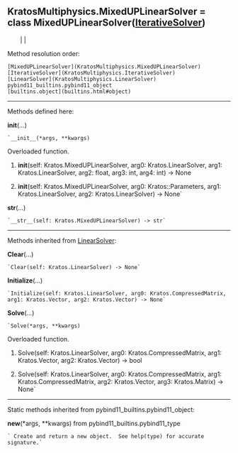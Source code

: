   
**KratosMultiphysics.MixedUPLinearSolver** = class
MixedUPLinearSolver([IterativeSolver](KratosMultiphysics.IterativeSolver))  
---  
`    `|   |

Method resolution order:

    [MixedUPLinearSolver](KratosMultiphysics.MixedUPLinearSolver)
    [IterativeSolver](KratosMultiphysics.IterativeSolver)
    [LinearSolver](KratosMultiphysics.LinearSolver)
    pybind11_builtins.pybind11_object
    [builtins.object](builtins.html#object)

* * *

Methods defined here:  

**__init__**(...)

    `__init__(*args, **kwargs)  
Overloaded  function.  
  
1. __init__(self: Kratos.MixedUPLinearSolver, arg0: Kratos.LinearSolver, arg1: Kratos.LinearSolver, arg2: float, arg3: int, arg4: int) -> None  
  
2. __init__(self: Kratos.MixedUPLinearSolver, arg0: Kratos::Parameters, arg1: Kratos.LinearSolver, arg2: Kratos.LinearSolver) -> None`

**__str__**(...)

    `__str__(self: Kratos.MixedUPLinearSolver) -> str`

* * *

Methods inherited from [LinearSolver](KratosMultiphysics.LinearSolver):  

**Clear**(...)

    `Clear(self: Kratos.LinearSolver) -> None`

**Initialize**(...)

    `Initialize(self: Kratos.LinearSolver, arg0: Kratos.CompressedMatrix, arg1: Kratos.Vector, arg2: Kratos.Vector) -> None`

**Solve**(...)

    `Solve(*args, **kwargs)  
Overloaded  function.  
  
1. Solve(self: Kratos.LinearSolver, arg0: Kratos.CompressedMatrix, arg1: Kratos.Vector, arg2: Kratos.Vector) -> bool  
  
2. Solve(self: Kratos.LinearSolver, arg0: Kratos.CompressedMatrix, arg1: Kratos.CompressedMatrix, arg2: Kratos.Vector, arg3: Kratos.Matrix) -> None`

* * *

Static methods inherited from pybind11_builtins.pybind11_object:  

**__new__**(*args, **kwargs) from pybind11_builtins.pybind11_type

    ` Create and return a new object.  See help(type) for accurate signature.`

